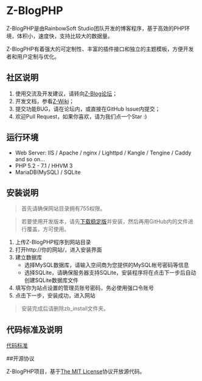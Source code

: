 Z-BlogPHP
=============

Z-BlogPHP是由RainbowSoft Studio团队开发的博客程序，基于高效的PHP环境，体积小，速度快，支持比较大的数据量。

Z-BlogPHP有着强大的可定制性、丰富的插件接口和独立的主题模板，方便开发者和用户定制与优化。

## 社区说明
1. 使用交流及开发建议，请转向[Z-Blog论坛](http://bbs.zblogcn.com/)；
1. 开发文档，参看[Z-Wiki](http://wiki.zblogcn.com/doku.php?id=zblogphp)；
1. 提交功能BUG，请在论坛内，或直接在GitHub Issue内提交；
1. 欢迎Pull Request，如果你喜欢，请为我们点一个Star :)

## 运行环境
- Web Server: IIS / Apache / nginx / Lighttpd / Kangle / Tengine / Caddy and so on...
- PHP 5.2 - 7.1 / HHVM 3 
- MariaDB(MySQL) / SQLite

## 安装说明
> 首先请确保网站目录拥有755权限。

> 若要使用开发版本，请先[下载稳定版](http://www.zblogcn.com/zblogphp/)并安装，然后再用GitHub内的文件进行覆盖，方可使用。

1. 上传Z-BlogPHP程序到网站目录
2. 打开http://你的网站/，进入安装界面
3. 建立数据库
   - 选择MySQL数据库，请输入空间商为您提供的MySQL帐号密码等信息
   - 选择SQLite，请确保服务器支持SQLite，安装程序将在点击下一步后自动创建SQLite数据库文件
4. 填写你为站点设置的管理员账号密码，务必使用强口令账号
5. 点击下一步，安装成功，进入网站

> 安装完成后请删除zb_install文件夹。

## 代码标准及说明

[代码标准](standards)


##开源协议

Z-BlogPHP项目，基于[The MIT License](http://opensource.org/licenses/mit-license.php)协议开放源代码。
